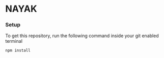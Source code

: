 # NAYAK

### Setup
To get this repository, run the following command inside your git enabled terminal
```bash
npm install
```
